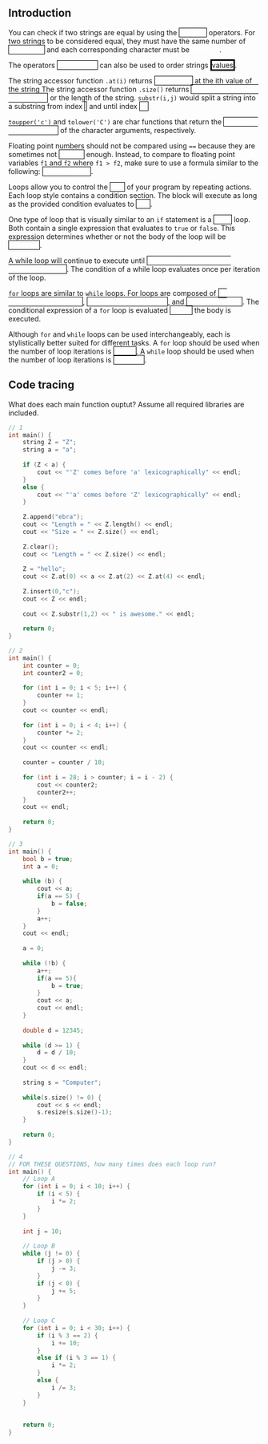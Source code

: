 Introduction
---

You can check if two strings are equal by using the
<a style="color:white;border:solid black;border-width:1px">== or !=</a>
operators.
For two strings to be considered equal, they must have the same number of
<a style="color:white;border:solid black;border-width:1px">characters</a>
and each corresponding character must be
<a style="color:white;boreder:solid black;border-width:1px">identical</a>.

The operators
<a style="color:white;border:solid black;border-width:1px"><, <=, >, >=</a>
can also be used to order strings 
<a style="colo:white;border:solid black;border-wiodth:1px">values</a>.

The string accessor function ``.at(i)`` returns
<a style="color:white;border:solid black;border-width:1px">a character</a>
at the ith value of the string
The string accessor function ``.size()`` returns
<a style="color:white;border:solid black;border-width:1px">the number of chars in the string</a>
or the length of the string.
``substr(i,j)`` would split a string into a substring from index
<a style="color:white;border:solid black;border-width:1px">i</a>
and until index
<a style="color:white;border:solid black;border-width:1px">i+j</a></br>

``toupper('c')`` and ``tolower('C')`` are char functions that return the
<a style="color:white;border:solid black;border-width:1px">lowercase and uppercase</a>
of the character arguments, respectively.

Floating point numbers should not be compared using ``==`` because they are sometimes not
<a style="color:white;border:solid black;border-width:1px">precise</a>
enough.
Instead, to compare to floating point variables ``f1`` and ``f2`` where ``f1 > f2``, make sure to use a formula similar to the following:
<a style="color:white;border:solid black;border-width:1px">(f1-f2)<.00001</a>.

Loops allow you to control the
<a style="color:white;border:solid black;border-width:1px">flow</a>
of your program by repeating actions.
Each loop style contains a condition section.
The block will execute as long as the provided condition evaluates to
<a style="color:white;border:solid black;border-width:1px">true</a>.

One type of loop that is visually similar to an ``if`` statement is a 
<a style="color:white;border:solid black;border-width:1px">while</a>
loop.
Both contain a single expression that evaluates to ``true`` or ``false``.
This expression determines whether or not the body of the loop will be
<a style="color:white;border:solid black;border-width:1px">executed</a>.

A while loop will continue to execute until
<a style="color:white;border:solid black;border-width:1px">its conditional expression evaluates to false</a>.
The condition of a while loop evaluates once per iteration of the loop.

``for`` loops are similar to ``while`` loops.
For loops are composed of
<a style="color:white;border:solid black;border-width:1px">an initialization statement</a>,
<a style="color:white;border:solid black;border-width:1px">a conditional expression</a>, and
<a style="color:white;border:solid black;border-width:1px">an update action</a>.
The conditional expression of a ``for`` loop is evaluated
<a style="color:white;border:solid black;border-width:1px">before</a>
the body is executed.

Although ``for`` and ``while`` loops can be used interchangeably, each is stylistically better suited for different tasks.
A ``for`` loop should be used when the number of loop iterations is
<a style="color:white;border:solid black;border-width:1px">known</a>.
A ``while`` loop should be used when the number of loop iterations is
<a style="color:white;border:solid black;border-width:1px">unknown</a>.

Code tracing
---

What does each main function ouptut?
Assume all required libraries are included.

```c++
// 1
int main() {
    string Z = "Z";
    string a = "a";
    
    if (Z < a) {
        cout << "'Z' comes before 'a' lexicographically" << endl;
    }
    else {
        cout << "'a' comes before 'Z' lexicographically" << endl;
    }
    
    Z.append("ebra");
    cout << "Length = " << Z.length() << endl;
    cout << "Size = " << Z.size() << endl;
    
    Z.clear();
    cout << "Length = " << Z.size() << endl;
    
    Z = "hello";
    cout << Z.at(0) << a << Z.at(2) << Z.at(4) << endl;
    
    Z.insert(0,"c");
    cout << Z << endl;
    
    cout << Z.substr(1,2) << " is awesome." << endl;
    
    return 0;
}

// 2
int main() {
    int counter = 0;
    int counter2 = 0;
    
    for (int i = 0; i < 5; i++) {
        counter += 1;
    }
    cout << counter << endl;
    
    for (int i = 0; i < 4; i++) {
        counter *= 2;
    }
    cout << counter << endl;
    
    counter = counter / 10;
    
    for (int i = 28; i > counter; i = i - 2) {
        cout << counter2;
        counter2++;
    }
    cout << endl;
    
    return 0;
}

// 3
int main() {
    bool b = true;
    int a = 0;
    
    while (b) {
        cout << a;
        if(a == 5) {
            b = false;
        }
        a++;
    }
    cout << endl;
    
    a = 0;
    
    while (!b) {
        a++;
        if(a == 5){
            b = true;
        }
        cout << a;
        cout << endl;
    }
    
    double d = 12345;
    
    while (d >= 1) {
        d = d / 10;
    }
    cout << d << endl;
    
    string s = "Computer";
    
    while(s.size() != 0) {
        cout << s << endl;
        s.resize(s.size()-1);
    }
    
    return 0;
}

// 4
// FOR THESE QUESTIONS, how many times does each loop run?
int main() {
    // Loop A
    for (int i = 0; i < 10; i++) {
        if (i < 5) {
            i *= 2;
        }
    }
    
    int j = 10;
    
    // Loop B
    while (j != 0) {
        if (j > 0) {
            j -= 3;
        }
        if (j < 0) {
            j += 5;
        }
    }
    
    // Loop C
    for (int i = 0; i < 30; i++) {
        if (i % 3 == 2) {
            i += 10;
        }
        else if (i % 3 == 1) {
            i *= 2;
        }
        else {
            i /= 3;
        }
    }
    
    
    return 0;
}
```
